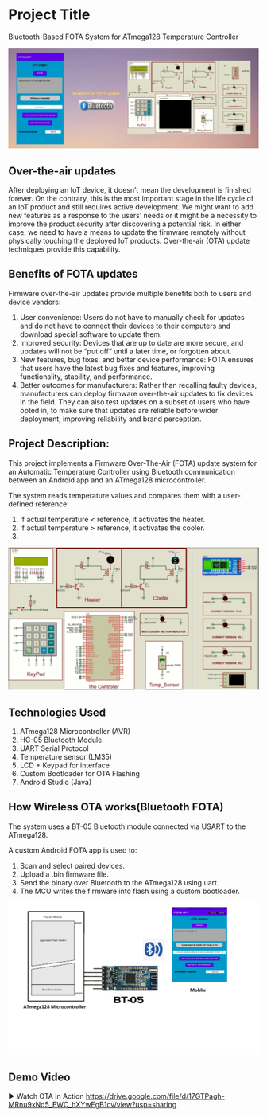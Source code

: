 # Project Title
Bluetooth-Based FOTA System for ATmega128 Temperature Controller

![Bluetooth-Based FOTA System](images/full.PNG)


## Over-the-air updates
After deploying an IoT device, it doesn’t mean the development is finished forever. On the contrary,
this is the most important stage in the life cycle of an IoT product and still requires active
development. We might want to add new features as a response to the users’ needs or it might be
a necessity to improve the product security after discovering a potential risk. In either case, we
need to have a means to update the firmware remotely without physically touching the deployed
IoT products. Over-the-air (OTA) update techniques provide this capability.

## Benefits of FOTA updates
Firmware over-the-air updates provide multiple benefits both to users and device vendors:
1. User convenience: Users do not have to manually check for updates and do not have to connect their devices to their computers and download special software to update them.
2. Improved security: Devices that are up to date are more secure, and updates will not be “put off” until a later time, or forgotten about.
3. New features, bug fixes, and better device performance: FOTA ensures that users have the latest bug fixes and features, improving functionality, stability, and performance.
4. Better outcomes for manufacturers: Rather than recalling faulty devices, manufacturers can deploy firmware over-the-air updates to fix devices in the field. They can also test updates on a subset of users who have opted in, to make sure that updates are reliable before wider deployment, improving reliability and brand perception.



## Project Description:
This project implements a Firmware Over-The-Air (FOTA) update system for an Automatic Temperature Controller using Bluetooth communication between an Android app and an ATmega128 microcontroller.

The system reads temperature values and compares them with a user-defined reference:
1. If actual temperature < reference, it activates the heater.
2. If actual temperature > reference, it activates the cooler.
3. 
![Bluetooth-Based FOTA System](images/project.PNG)
## Technologies Used
1. ATmega128 Microcontroller (AVR)
2. HC-05 Bluetooth Module
3. UART Serial Protocol
4. Temperature sensor (LM35)
5. LCD + Keypad for interface
6. Custom Bootloader for OTA Flashing
7. Android Studio (Java)

## How Wireless OTA works(Bluetooth FOTA)
The system uses a BT-05 Bluetooth module connected via USART to the ATmega128.

A custom Android FOTA app is used to:
1. Scan and select paired devices.
2. Upload a .bin firmware file.
3. Send the binary over Bluetooth to the ATmega128 using uart.
4. The MCU writes the firmware into flash using a custom bootloader.

![Bluetooth-Based FOTA System](images/diagram.png)

## Demo Video
▶ Watch OTA in Action
  https://drive.google.com/file/d/17GTPagh-MRnu9xNd5_EWC_hXYwEgB1cv/view?usp=sharing


